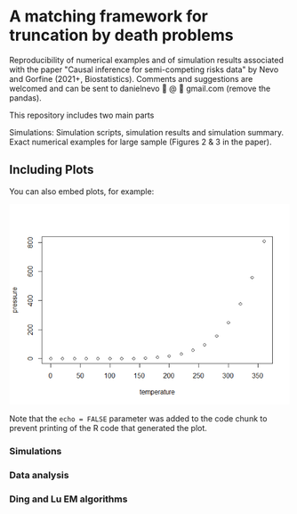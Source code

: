 A matching framework for truncation by death problems
================



Reproducibility of numerical examples and of simulation results associated with the paper "Causal inference for semi-competing risks data" by Nevo and Gorfine (2021+, Biostatistics). Comments and suggestions are welcomed and can be sent to danielnevo 🐼 @ 🐼 gmail.com (remove the pandas).

This repository includes two main parts

Simulations: Simulation scripts, simulation results and simulation summary.
Exact numerical examples for large sample (Figures 2 & 3 in the paper).


## Including Plots

You can also embed plots, for example:

![](README_files/figure-gfm/pressure-1.png)<!-- -->

Note that the `echo = FALSE` parameter was added to the code chunk to
prevent printing of the R code that generated the plot.


### Simulations


### Data analysis


### Ding and Lu EM algorithms
